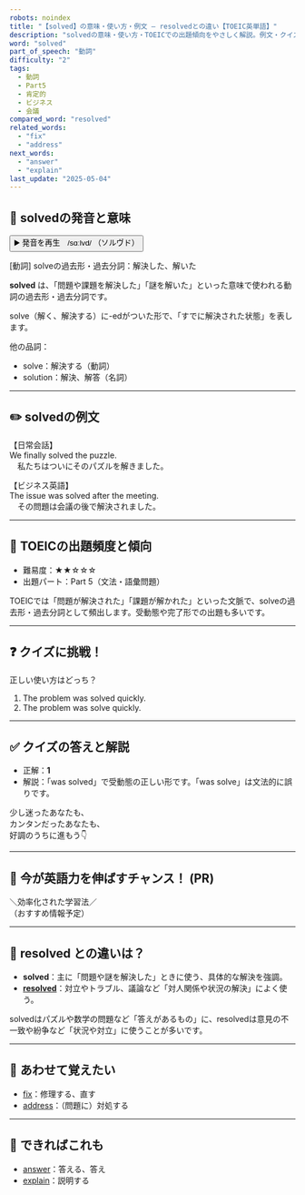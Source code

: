 ```yaml
---
robots: noindex
title: "【solved】の意味・使い方・例文 ― resolvedとの違い【TOEIC英単語】"
description: "solvedの意味・使い方・TOEICでの出題傾向をやさしく解説。例文・クイズ付きでresolvedとの違いもわかりやすく学べます。"
word: "solved"
part_of_speech: "動詞"
difficulty: "2"
tags:
  - 動詞
  - Part5
  - 肯定的
  - ビジネス
  - 会議
compared_word: "resolved"
related_words:
  - "fix"
  - "address"
next_words:
  - "answer"
  - "explain"
last_update: "2025-05-04"
---
```


## 🔰 solvedの発音と意味

<button class="play-audio" onclick="playTTS('solved')">
  <span class="play-audio-main">
    ▶️ 発音を再生　/sɑːlvd/
  </span>
  <span class="play-audio-sub">
    （ソルヴド）
  </span>
</button>

[動詞] solveの過去形・過去分詞：解決した、解いた

**solved** は、「問題や課題を解決した」「謎を解いた」といった意味で使われる動詞の過去形・過去分詞です。

solve（解く、解決する）に-edがついた形で、「すでに解決された状態」を表します。

他の品詞：  
- solve：解決する（動詞）
- solution：解決、解答（名詞）

---

## ✏️ solvedの例文

【日常会話】  
We finally solved the puzzle.  
　私たちはついにそのパズルを解きました。

【ビジネス英語】  
The issue was solved after the meeting.  
　その問題は会議の後で解決されました。

---

## 🎯 TOEICの出題頻度と傾向

- 難易度：★★☆☆☆
- 出題パート：Part 5（文法・語彙問題）

TOEICでは「問題が解決された」「課題が解かれた」といった文脈で、solveの過去形・過去分詞として頻出します。受動態や完了形での出題も多いです。

---

## ❓ クイズに挑戦！

正しい使い方はどっち？

1. The problem was solved quickly.  
2. The problem was solve quickly.

---

## ✅ クイズの答えと解説

- 正解：**1**
- 解説：「was solved」で受動態の正しい形です。「was solve」は文法的に誤りです。

少し迷ったあなたも、  
カンタンだったあなたも、  
好調のうちに進もう👇️

---

## 🚀 今が英語力を伸ばすチャンス！ (PR)

<div class="info-center">
＼効率化された学習法／<br>  
（おすすめ情報予定）
</div>

---

## 🤔  resolved との違いは？

- **solved**：主に「問題や謎を解決した」ときに使う、具体的な解決を強調。
- **[resolved](/word/resolved/)**：対立やトラブル、議論など「対人関係や状況の解決」によく使う。

solvedはパズルや数学の問題など「答えがあるもの」に、resolvedは意見の不一致や紛争など「状況や対立」に使うことが多いです。

---

## 🧩 あわせて覚えたい

- [fix](/word/fix/)：修理する、直す
- [address](/word/address/)：（問題に）対処する

---

## 📖 できればこれも

- [answer](/word/answer/)：答える、答え
- [explain](/word/explain/)：説明する

<!-- cvid: aid30_bid40 -->
